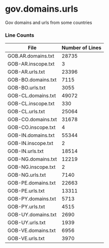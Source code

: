 # gov.domains.urls
Gov domains and urls from some countries


### Line Counts
File | Number of Lines
---- | ---------------
GOB.AR.domains.txt | 28735
GOB-AR.inscope.txt | 3
GOB-AR.urls.txt | 23396
GOB-BO.domains.txt | 7115
GOB-BO.urls.txt | 3055
GOB-CL.domains.txt | 49072
GOB-CL.inscope.txt | 330
GOB-CL.urls.txt | 25064
GOB-CO.domains.txt | 31678
GOB-CO.inscope.txt | 4
GOB-IN.domains.txt | 55344
GOB-IN.inscope.txt | 2
GOB-IN.urls.txt | 18514
GOB-NG.domains.txt | 12219
GOB-NG.inscope.txt | 2
GOB-NG.urls.txt | 7140
GOB-PE.domains.txt | 22663
GOB-PE.urls.txt | 13311
GOB-PY.domains.txt | 5713
GOB-PY.urls.txt | 4515
GOB-UY.domains.txt | 2690
GOB-UY.urls.txt | 1939
GOB-VE.domains.txt | 6956
GOB-VE.urls.txt | 3970
